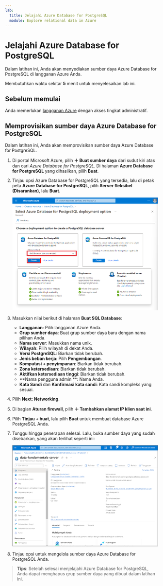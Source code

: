 ```yaml
---
lab:
  title: Jelajahi Azure Database for PostgreSQL
  module: Explore relational data in Azure
---
```


# Jelajahi Azure Database for PostgreSQL

Dalam latihan ini, Anda akan menyediakan sumber daya Azure Database for PostgreSQL di langganan Azure Anda.

Membutuhkan waktu sekitar **5** menit untuk menyelesaikan lab ini.

## Sebelum memulai

Anda memerlukan [langganan Azure](https://azure.microsoft.com/free) dengan akses tingkat administratif.

## Memprovisikan sumber daya Azure Database for PostgreSQL

Dalam latihan ini, Anda akan memprovisikan sumber daya Azure Database for PostgreSQL.

1. Di portal Microsoft Azure, pilih **&#65291; Buat sumber daya** dari sudut kiri atas dan cari *Azure Database for PostgreSQL*. Di halaman **Azure Database for PostgreSQL** yang dihasilkan, pilih **Buat**.

1. Tinjau opsi Azure Database for PostgreSQL yang tersedia, lalu di petak peta **Azure Database for PostgreSQL**, pilih **Server fleksibel (Disarankan)**, lalu **Buat**.

    ![Cuplikan layar opsi penyebaran Azure Database for PostgreSQL](images/postgresql-options.png)

1. Masukkan nilai berikut di halaman **Buat SQL Database**:
    - **Langganan**: Pilih langganan Azure Anda.
    - **Grup sumber daya**: Buat grup sumber daya baru dengan nama pilihan Anda.
    - **Nama server**: Masukkan nama unik.
    - **Wilayah**: Pilih wilayah di dekat Anda.
    - **Versi PostgreSQL**: Biarkan tidak berubah.
    - **Jenis beban kerja**: Pilih **Pengembangan**.
    - **Komputasi + penyimpanan**: Biarkan tidak berubah.
    - **Zona ketersediaan**: Biarkan tidak berubah.
    - **Aktifkan ketersediaan tinggi**: Biarkan tidak berubah.
    - **Nama pengguna admin **: Nama Anda.
    - **Kata Sandi** dan **Konfirmasi kata sandi**: Kata sandi kompleks yang sesuai.

1. Pilih **Next: Networking**.

1. Di bagian **Aturan firewall**, pilih **&#65291; Tambahkan alamat IP klien saat ini**.

1. Pilih **Tinjau + buat**, lalu pilih **Buat** untuk membuat database Azure PostgreSQL Anda.

1. Tunggu hingga penerapan selesai. Lalu, buka sumber daya yang sudah disebarkan, yang akan terlihat seperti ini:

    ![Cuplikan layar portal Microsoft Azure yang menampilkan halaman Azure Database for PostgreSQL.](images/postgresql-portal.png)

1. Tinjau opsi untuk mengelola sumber daya Azure Database for PostgreSQL Anda.

> **Tips**: Setelah selesai menjelajahi Azure Database for PostgreSQL, Anda dapat menghapus grup sumber daya yang dibuat dalam latihan ini.
